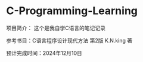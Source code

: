 # C-Programming-Learning
项目简介：
    这个是我自学C语言的笔记记录

参考书目：C语言程序设计现代方法 第2版 K.N.king 著

预计完成时间：2024年12月10日